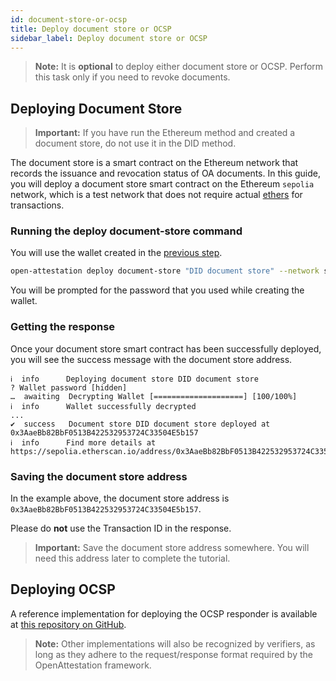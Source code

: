 ```yaml
---
id: document-store-or-ocsp
title: Deploy document store or OCSP
sidebar_label: Deploy document store or OCSP
---
```

> **Note:** It is **optional** to deploy either document store or OCSP. Perform this task only if you need to revoke documents.

## Deploying Document Store

> **Important:** If you have run the Ethereum method and created a document store, do not use it in the DID method.

The document store is a smart contract on the Ethereum network that records the issuance and revocation status of OA documents. In this guide, you will deploy a document store smart contract on the Ethereum `sepolia` network, which is a test network that does not require actual [ethers](/docs/glossary-section/glossary#ether) for transactions.


### Running the deploy document-store command
You will use the wallet created in the [previous step](/docs/did-section/create).

```bash
open-attestation deploy document-store "DID document store" --network sepolia --encrypted-wallet-path wallet.json
```

You will be prompted for the password that you used while creating the wallet. 

### Getting the response
Once your document store smart contract has been successfully deployed, you will see the success message with the document store address.

```text
ℹ  info      Deploying document store DID document store
? Wallet password [hidden]
…  awaiting  Decrypting Wallet [====================] [100/100%]
ℹ  info      Wallet successfully decrypted
...
✔  success   Document store DID document store deployed at 0x3AaeBb82BbF0513B422532953724C33504E5b157
ℹ  info      Find more details at https://sepolia.etherscan.io/address/0x3AaeBb82BbF0513B422532953724C33504E5b157
```

### Saving the document store address
In the example above, the document store address is `0x3AaeBb82BbF0513B422532953724C33504E5b157`. 

Please do **not** use the Transaction ID in the response.

> **Important:** Save the document store address somewhere. You will need this address later to complete the tutorial.

## Deploying OCSP
A reference implementation for deploying the OCSP responder is available at [this repository on GitHub](https://github.com/Open-Attestation/ocsp-responder).

>**Note:** Other implementations will also be recognized by verifiers, as long as they adhere to the request/response format required by the OpenAttestation framework.
